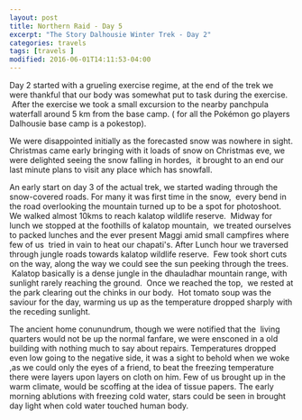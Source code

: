 ```yaml
---
layout: post
title: Northern Raid - Day 5
excerpt: "The Story Dalhousie Winter Trek - Day 2"
categories: travels
tags: [travels ]
modified: 2016-06-01T14:11:53-04:00
---
```


Day 2 started with a grueling exercise regime, at the end of the trek we were thankful that our body was somewhat put to task during the exercise.  After the exercise we took a small excursion to the nearby panchpula waterfall around 5 km from the base camp. ( for all the Pokémon go players Dalhousie base camp is a pokestop).

We were disappointed initially as the forecasted snow was nowhere in sight. Christmas came early bringing with it loads of snow on Christmas eve, we were delighted seeing the snow falling in hordes,  it brought to an end our last minute plans to visit any place which has snowfall.

An early start on day 3 of the actual trek, we started wading through the snow-covered roads. For many it was first time in the snow,  every bend in the road overlooking the mountain turned up to be a spot for photoshoot. We walked almost 10kms to reach kalatop wildlife reserve.  Midway for lunch we stopped at the foothills of kalatop mountain,  we treated ourselves to packed lunches and the ever present Maggi amid small campfires where few of us  tried in vain to heat our chapati's. After Lunch hour we traversed through jungle roads towards kalatop wildlife reserve.  Few took short cuts on the way, along the way we could see the sun peeking through the trees.  Kalatop basically is a dense jungle in the dhauladhar mountain range, with sunlight rarely reaching the ground.  Once we reached the top,  we rested at the park clearing out the chinks in our body.  Hot tomato soup was the saviour for the day, warming us up as the temperature dropped sharply with the receding sunlight.

The ancient home conunundrum, though we were notified that the  living quarters would not be up the normal fanfare, we were ensconed in a old building with nothing much to say about repairs. Temperatures dropped even low going to the negative side, it was a sight to behold when we woke ,as we could only the eyes of a friend, to beat the freezing temperature there were layers upon layers on cloth on him. Few of us brought up in the warm climate, would be scoffing at the idea of tissue papers. The early morning ablutions with freezing cold water, stars could be seen in brought day light when cold water touched human body.
